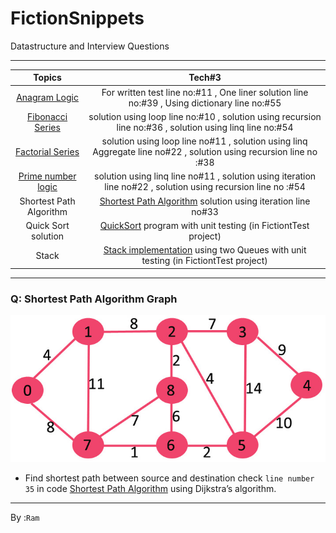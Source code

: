 # FictionSnippets
Datastructure and Interview Questions
***

  | Topics | Tech#3 |
  | :---:   | :-: | 
  | [Anagram Logic](https://github.com/programfiction/FictionSnippets/blob/main/FictionSnippets/Snippets/Anagram.cs) | For written test line no:#11 , One liner solution line no:#39 , Using dictionary line no:#55 | 
  | [Fibonacci Series](https://github.com/programfiction/FictionSnippets/blob/main/FictionSnippets/Snippets/Fibo.cs) | solution using loop line no:#10 , solution using recursion line no:#36 , solution using linq line no:#54 |
  | [Factorial Series](https://github.com/programfiction/FictionSnippets/blob/main/FictionSnippets/Snippets/Factorial.cs) | solution using loop line no#11 , solution using linq Aggregate line no#22 , solution using recursion line no :#38 |
  | [Prime number logic](https://github.com/programfiction/FictionSnippets/blob/main/FictionSnippets/Snippets/PrimeNumber.cs) | solution using linq line no#11 , solution using iteration line no#22 , solution using recursion line no :#54 |
  | Shortest Path Algorithm |[Shortest Path Algorithm](https://github.com/programfiction/FictionSnippets/blob/main/FictionSnippets/Snippets/ShortestPathAlgo.cs) solution using iteration line no#33 |
  |Quick Sort solution | [QuickSort](https://github.com/programfiction/FictionSnippets/blob/main/FictionSnippets/Snippets/QuickSort.cs) program with unit testing  (in FictiontTest project)  |
  |Stack  | [Stack implementation](https://github.com/programfiction/FictionSnippets/blob/main/FictionSnippets/Snippets/MyStack.cs) using two Queues with unit testing (in FictiontTest project)  |
 ---

### Q: Shortest Path Algorithm Graph
![Profile](https://github.com/programfiction/FictionSnippets/blob/main/FictionSnippets/Assets/GraphDiagram.jpg)

- Find shortest path between source and destination check `line number 35` in code [Shortest Path Algorithm](https://github.com/programfiction/FictionSnippets/blob/main/FictionSnippets/Snippets/ShortestPathAlgo.cs) using Dijkstra’s algorithm.

 ---

 By :`Ram`

